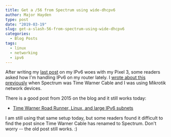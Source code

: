 ```yaml
---
title: Get a /56 from Spectrum using wide-dhcpv6
author: Major Hayden
type: post
date: "2019-03-19"
slug: get-a-slash-56-from-spectrum-using-wide-dhcpv6
categories:
  - Blog Posts
tags:
  - linux
  - networking
  - ipv6
---
```


After writing my [last post] on my IPv6 woes with my Pixel 3, some readers
asked how I'm handling IPv6 on my router lately. I [wrote about this
previously] when Spectrum was Time Warner Cable and I was using Mikrotik
network devices.

There is a good post from 2015 on the blog and it still works today:

* [Time Warner Road Runner, Linux, and large IPv6 subnets]

I am still using that same setup today, but some readers found it difficult
to find the post since Time Warner Cable has renamed to Spectrum. Don't worry
-- the old post still works. :)

[last post]: /2019/03/04/pixel-3-wifi-drops-constantly/
[wrote about this previously]: /2014/09/11/howto-time-warner-cable-ipv6/
[Time Warner Road Runner, Linux, and large IPv6 subnets]: /2015/09/11/time-warner-road-runner-linux-and-large-ipv6-subnets/

